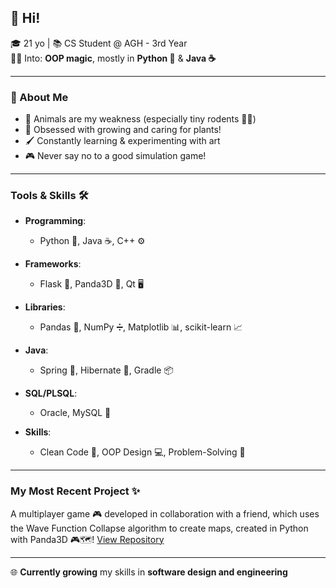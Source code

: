 ## 👋 Hi!

🎓 21 yo | 📚 CS Student @ AGH - 3rd Year  
👩‍💻 Into: **OOP magic**, mostly in **Python 🐍** & **Java ☕**

---

### 🌟 About Me

- 💚 Animals are my weakness (especially tiny rodents 🐀🐹)
- 🌱 Obsessed with growing and caring for plants!
- 🖌️ Constantly learning & experimenting with art
- 🎮 Never say no to a good simulation game!

---

### Tools & Skills 🛠️

- **Programming**: 
  - Python 🐍, Java ☕, C++ ⚙️
  
- **Frameworks**: 
  - Flask 🍞, Panda3D 🐼, Qt 🖥️

- **Libraries**: 
  - Pandas 🐼, NumPy ➗, Matplotlib 📊, scikit-learn 📈

- **Java**: 
  - Spring 🌱, Hibernate 🐢, Gradle 📦

- **SQL/PLSQL**: 
  - Oracle, MySQL 💾

- **Skills**: 
  - Clean Code 🧹, OOP Design 💻, Problem-Solving 🧩
    
---

### My Most Recent Project ✨
A multiplayer game 🎮 developed in collaboration with a friend, which uses the Wave Function Collapse algorithm to create maps, created in Python with Panda3D 🎮🗺️! [View Repository](https://github.com/kmichalikk/wfc)

---

🌐 **Currently growing** my skills in **software design and engineering**  

